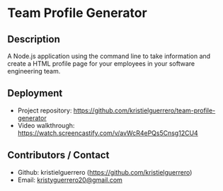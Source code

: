 # Team Profile Generator

## Description

A Node.js application using the command line to take information and create a HTML profile page for your employees in your software engineering team.

## Deployment

- Project repository: https://github.com/kristielguerrero/team-profile-generator
- Video walkthrough: https://watch.screencastify.com/v/avWcR4ePQs5Cnsg12CU4

## Contributors / Contact

- Github: kristielguerrero (https://github.com/kristielguerrero)
- Email: kristyguerrero20@gmail.com
